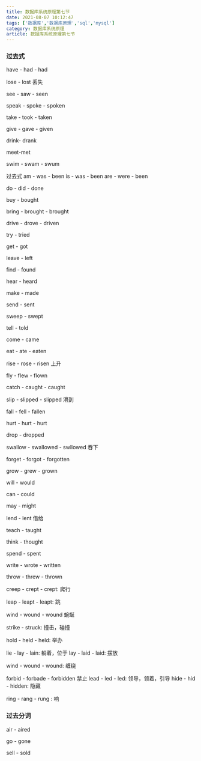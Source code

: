 ```yaml
---
title: 数据库系统原理第七节
date: 2021-08-07 10:12:47
tags: ['数据库','数据库原理','sql','mysql']
category: 数据库系统原理
article: 数据库系统原理第七节
---
```


### 过去式

have - had - had

lose - lost 丢失

see -  saw - seen

speak - spoke - spoken

take - took - taken

give - gave - given

drink- drank

meet-met

swim - swam - swum

过去式
am - was - been
is - was - been
are - were - been

do - did - done

buy - bought

bring - brought - brought

drive - drove - driven

try - tried

get - got

leave - left

find - found

hear - heard

make - made

send - sent

sweep - swept

tell - told

come - came

eat - ate - eaten

rise - rose - risen 上升

fly - flew - flown

catch - caught - caught

slip - slipped - slipped 滑到

fall - fell - fallen

hurt - hurt - hurt

drop - dropped

swallow - swallowed - swllowed 吞下

forget - forgot - forgotten

grow - grew - grown

will - would

can - could

may - might

lend - lent 借给

teach - taught 

think - thought

spend - spent

write - wrote - written

throw - threw - thrown

creep - crept - crept: 爬行

leap - leapt - leapt: 跳

wind - wound - wound 蜿蜒

strike - struck: 撞击，碰撞

hold - held - held: 举办

lie - lay - lain: 躺着，位于
lay - laid - laid: 摆放

wind - wound - wound: 缠绕

forbid - forbade - forbidden 禁止
lead - led - led: 领导，领着，引导
hide - hid - hidden: 隐藏

ring - rang - rung : 响

### 过去分词

air - aired

go - gone

sell - sold